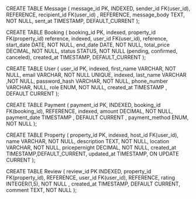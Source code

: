 CREATE TABLE Message ( message_id PK, INDEXED, sender_id FK(user_id), REFERENCE, recipient_id FK(user_id) , REFERENCE, message_body TEXT, NOT NULL, sent_at TIMESTAMP, DEFAULT_CURRENT );

CREATE TABLE Booking ( booking_id PK, indexed, property_id FK(property_id) reference, indexed, user_id FK(user_id), reference, start_date DATE, NOT NULL, end_date DATE, NOT NULL, total_price DECIMAL, NOT NULL, status STATUS, NOT NULL (pending, confirmed, canceled), created_at TIMESTAMP, DEFAULT_CURRENT );

CREATE TABLE User ( user_id PK, indexed, first_name VARCHAR, NOT NULL, email VARCHAR, NOT NULL UNIQUE, indexed, last_name VARCHAR ,NOT NULL, password_hash VARCHAR, NOT NULL, phone_number VARCHAR, NULL, role ENUM, NOT NULL, created_at TIMESTAMP , DEFAULT CURRENT );

CREATE TABLE Payment ( payment_id PK, INDEXED, booking_id FK(booking_id), REFERENCE, indexed, amount DECIMAL, NOT NULL, payment_date TIMESTAMP , DEFAULT CURRENT , payment_method ENUM, NOT NULL );

CREATE TABLE Property ( property_id PK, indexed, host_id FK(user_id), name VARCHAR, NOT NULL, description TEXT, NOT NULL, location VARCHAR, NOT NULL, pricepernight DECIMAL, NOT NULL, created_at TIMESTAMP,DEFAULT_CURRENT, updated_at TIMESTAMP, ON UPDATE CURRENT );

CREATE TABLE Review ( review_id PK INDEXED, property_id FK(property_id), REFERENCE, user_id FK(user_id), REFERENCE, rating INTEGER(1,5), NOT NULL , created_at TIMESTAMP, DEFAULT CURRENT, comment TEXT, NOT NULL );
